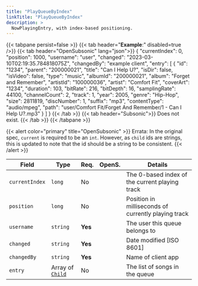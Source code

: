 ```yaml
---
title: "PlayQueueByIndex"
linkTitle: "PlayQueueByIndex"
description: >
  NowPlayingEntry, with index-based positioning.
---
```


{{< tabpane persist=false >}}
{{< tab header="**Example**:" disabled=true />}}
{{< tab header="OpenSubsonic" lang="json">}}
{
  "currentIndex": 0,
  "position": 1000,
  "username": "user",
  "changed": "2023-03-10T02:19:35.784818075Z",
  "changedBy": "example client",
  "entry": [
    {
      "id": "1234",
      "parent": "200000021",
      "title": "Can I Help U?",
      "isDir": false,
      "isVideo": false,
      "type": "music",
      "albumId": "200000021",
      "album": "Forget and Remember",
      "artistId": "100000036",
      "artist": "Comfort Fit",
      "coverArt": "1234",
      "duration": 103,
      "bitRate": 216,
      "bitDepth": 16,
      "samplingRate": 44100,
      "channelCount": 2,
      "track": 1,
      "year": 2005,
      "genre": "Hip-Hop",
      "size": 2811819,
      "discNumber": 1,
      "suffix": "mp3",
      "contentType": "audio/mpeg",
      "path": "user/Comfort Fit/Forget And Remember/1 - Can I Help U?.mp3"
    }
  ]
}
{{< /tab >}}
{{< tab header="Subsonic">}}
Does not exist.
{{< /tab >}}
{{< /tabpane >}}

{{< alert color="primary" title="OpenSubsonic" >}}
Errata: In the original spec, `current` is required to be an `int`.
However, as `child` ids are strings, this is updated to note that the id should be a string to be consistent.
{{< /alert >}}

| Field          | Type                         | Req.    | OpenS. | Details                                             |
| -------------- | ---------------------------- | ------- | ------ | --------------------------------------------------- |
| `currentIndex` | `long`                       | No      |        | The 0-based index of the current playing track      |
| `position`     | `long`                       | No      |        | Position in milliseconds of currently playing track |
| `username`     | `string`                     | **Yes** |        | The user this queue belongs to                      |
| `changed`      | `string`                     | **Yes** |        | Date modified [ISO 8601]                            |
| `changedBy`    | `string`                     | **Yes** |        | Name of client app                                  |
| `entry`        | Array of [`Child`](../child) | No      |        | The list of songs in the queue                      |
